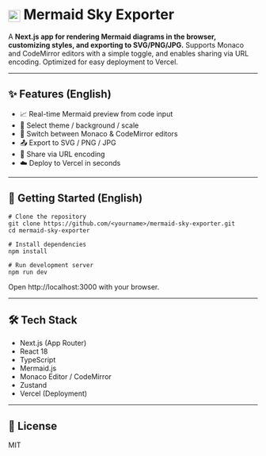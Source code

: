 # <img src="/favicon.svg" alt="Mermaid Sky Exporter" width="24" height="24" style="vertical-align: middle;" /> Mermaid Sky Exporter

A **Next.js app for rendering Mermaid diagrams in the browser, customizing styles, and exporting to SVG/PNG/JPG.**
Supports Monaco and CodeMirror editors with a simple toggle, and enables sharing via URL encoding.
Optimized for easy deployment to Vercel.

---

## ✨ Features (English)

- 📈 Real-time Mermaid preview from code input
- 🎨 Select theme / background / scale
- 📝 Switch between Monaco & CodeMirror editors
- 📤 Export to SVG / PNG / JPG
- 🔗 Share via URL encoding
- ☁️ Deploy to Vercel in seconds

---

## 🚀 Getting Started (English)

```
# Clone the repository
git clone https://github.com/<yourname>/mermaid-sky-exporter.git
cd mermaid-sky-exporter

# Install dependencies
npm install

# Run development server
npm run dev
```

Open http://localhost:3000 with your browser.

---

## 🛠 Tech Stack

- Next.js (App Router)
- React 18
- TypeScript
- Mermaid.js
- Monaco Editor / CodeMirror
- Zustand
- Vercel (Deployment)

---

## 📄 License

MIT
